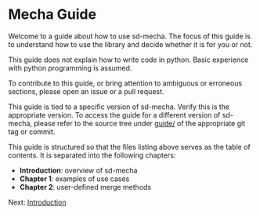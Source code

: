 # Mecha Guide

Welcome to a guide about how to use sd-mecha.
The focus of this guide is to understand how to use the library and decide whether it is for you or not.

This guide does not explain how to write code in python. Basic experience with python programming is assumed.

To contribute to this guide, or bring attention to ambiguous or erroneous sections, please open an issue or a pull request.

This guide is tied to a specific version of sd-mecha.
Verify this is the appropriate version.
To access the guide for a different version of sd-mecha, please refer to the source tree under [guide/](/guide) of the appropriate git tag or commit.

This guide is structured so that the files listing above serves as the table of contents.
It is separated into the following chapters:

- **Introduction**: overview of sd-mecha
- **Chapter 1**: examples of use cases
- **Chapter 2**: user-defined merge methods

Next: [Introduction](0-introduction)
